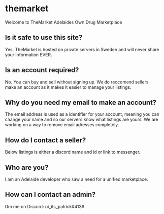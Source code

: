 # themarket
Welcome to TheMarket
Adelaides Own Drug Marketplace 

## Is it safe to use this site?

Yes. TheMarket is hosted on private servers in Sweden and will never share your information EVER.

 

## Is an account required?

No. You can buy and sell without signing up. We do reccomend sellers make an account as it makes it easier to manage your listings.

 

## Why do you need my email to make an account?

The email address is used as a identifier for your account, meaning you can change your name and so our servers know what listings are yours.
We are working on a way to remove email adresses completely.

 

## How do I contact a seller?

Below listings is either a discord name and id or link to messenger.

 

## Who are you?

I am an Adelaide developer who saw a need for a unified marketplace.



## How can I contact an admin?

Dm me on Discord: oi_its_patrick#4139
